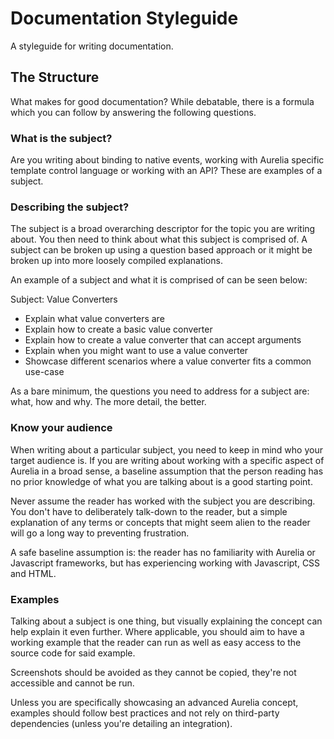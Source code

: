 # Documentation Styleguide

A styleguide for writing documentation.

## The Structure
What makes for good documentation? While debatable, there is a formula which you can follow by answering the following questions.

### What is the subject?

Are you writing about binding to native events, working with Aurelia specific template control language or working with an API? These are examples of a subject.

### Describing the subject?

The subject is a broad overarching descriptor for the topic you are writing about. You then need to think about what this subject is comprised of. A subject can be broken up using a question based approach or it might be broken up into more loosely compiled explanations.

An example of a subject and what it is comprised of can be seen below:

Subject: Value Converters

- Explain what value converters are
- Explain how to create a basic value converter
- Explain how to create a value converter that can accept arguments
- Explain when you might want to use a value converter
- Showcase different scenarios where a value converter fits a common use-case

As a bare minimum, the questions you need to address for a subject are: what, how and why. The more detail, the better.

### Know your audience

When writing about a particular subject, you need to keep in mind who your target audience is. If you are writing about working with a specific aspect of Aurelia in a broad sense, a baseline assumption that the person reading has no prior knowledge of what you are talking about is a good starting point.

Never assume the reader has worked with the subject you are describing. You don't have to deliberately talk-down to the reader, but a simple explanation of any terms or concepts that might seem alien to the reader will go a long way to preventing frustration.

A safe baseline assumption is: the reader has no familiarity with Aurelia or Javascript frameworks, but has experiencing working with Javascript, CSS and HTML.

### Examples

Talking about a subject is one thing, but visually explaining the concept can help explain it even further. Where applicable, you should aim to have a working example that the reader can run as well as easy access to the source code for said example.

Screenshots should be avoided as they cannot be copied, they're not accessible and cannot be run.

Unless you are specifically showcasing an advanced Aurelia concept, examples should follow best practices and not rely on third-party dependencies (unless you're detailing an integration).
